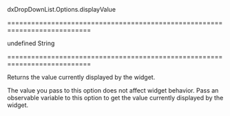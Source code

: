 <!--id-->dxDropDownList.Options.displayValue<!--/id-->
===========================================================================
<!--default-->undefined<!--/default-->
<!--type-->String<!--/type-->
<!--readonly--><!--/readonly-->
===========================================================================

<!--shortDescription-->
Returns the value currently displayed by the widget.
<!--/shortDescription-->

<!--fullDescription-->
The value you pass to this option does not affect widget behavior. Pass an observable variable to this option to get the value currently displayed by the widget.


<!--/fullDescription-->